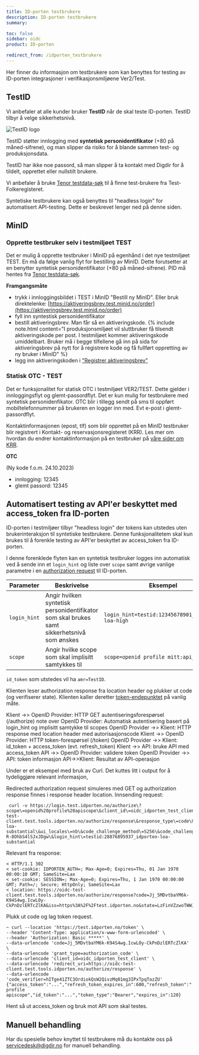 ```yaml
---
title: ID-porten testbrukere
description: ID-porten testbrukere
summary:

toc: false
sidebar: oidc
product: ID-porten

redirect_from: /idporten_testbrukere
---
```


Her finner du informasjon om testbrukere som kan benyttes for testing av ID-porten integrasjoner i verifikasjonsmiljøene Ver2/Test.

## TestID

Vi anbefaler at alle kunder bruker **TestID** når de skal teste ID-porten. TestID tilbyr å velge sikkerhetsnivå. 

![TestID logo]({{site.baseurl}}/assets/testid.svg)

TestID støtter innlogging med **syntetisk personidentifikator**  (+80 på måned-sifrene), og man slipper da risiko for å blande sammen test- og produksjonsdata.

TestID har ikke noe passord, så man slipper å ta kontakt med Digdir for å tildelt, opprettet eller nullstilt brukere.

Vi anbefaler å bruke [Tenor testdata-søk](https://www.skatteetaten.no/skjema/testdata/) til å finne test-brukere fra Test-Folkeregisteret.

Syntetiske testbrukere kan også benyttes til "headless login" for automatisert API-testing.  Dette er beskrevet lenger ned på denne siden.


## MinID

### Opprette testbruker selv i testmiljøet TEST

Det er mulig å opprette testbruker i MinID på egenhånd i det nye testmiljøet TEST. En må da følge vanlig flyt for bestilling av MinID. Dette forutsetter at en benytter syntetisk personidentifikator (+80 på måned-sifrene). PID må hentes fra [Tenor testdata-søk](https://www.skatteetaten.no/skjema/testdata/). 

**Framgangsmåte**

- trykk i innloggingsbildet i TEST i MinID "Bestill ny MinID". Eller bruk direktelenke: [https://aktiveringsbrev.test.minid.no/order](https://aktiveringsbrev.test.minid.no/order)
- fyll inn syntestisk personidentifikator
- bestill aktiveringsbrev. Man får så en aktiveringskode.
{% include note.html content="I produksjonsmiljøet vil sluttbruker få tilsendt aktiveringskode per post. I testmiljøet kommer aktiveringskode umiddelbart. Bruker må i begge tilfellene gå inn på sida for aktiveringsbrev på nytt for å registrere kode og få fullført oppretting av ny bruker i MinID" %}
- legg inn aktiveringskoden i ["Registrer aktiveringsbrev"](https://aktiveringsbrev.test.minid.no)  


### Statisk OTC - TEST

Det er funksjonalitet for statisk OTC i testmiljøet VER2/TEST. Dette gjelder i innloggingsflyt og glemt-passordflyt. Det er kun mulig for testbrukere med syntetisk personidenfikator. OTC blir i tillegg sendt på sms til oppført mobiltelefonnummer på brukeren en logger inn med. Evt e-post i glemt-passordflyt. 

Kontaktinformasjonen (epost, tlf)  som blir opprettet på en MinID testbruker blir registrert i Kontakt- og reservasjonsregisteret (KRR). Les mer om hvordan du endrer kontaktinformasjon på en testbruker på [våre sider om KRR](https://docs.digdir.no/docs/Kontaktregisteret/krr_sluttbrukerinnstillinger#oppdatering-av-kontaktinfo-i-minprofil).

**OTC**

(Ny kode f.o.m. 24.10.2023)
- innlogging: 12345  
- glemt passord: 12345
  
<!---
## BankID

For de som ikke kan bruke syntetiske fødselsnummer, tilbyr vi et sett med standard testbrukere med BankID med personnumre som ikke finnes i Folkeregisteret.

**Passord og engangskode**

- Engangskode: otp
- Passord: qwer1234 


| 08089409382 |	08089408084 |	08089406820	| 08089405603	| 08089404224 |
| 08089409110 |	08089407967	| 08089406669	| 08089405522	| 08089404143 |
| 08089408912 |	08089407886	| 08089406588	| 08089405441	| 08089404062 |
| 08089408831 |	08089407614	| 08089406316	| 08089405360	| 08089403945 |
| 08089408750 |	08089407533	| 08089406235	| 08089405018	| 08089403864 |
| 08089408599 |	08089407452	| 08089406154	| 08089404739	| 08089403783 |
| 08089408408 |	08089407371	| 08089406073	| 08089404658	| 08089403511 |
| 08089408327 |	08089407290	| 08089405956	| 08089404577	| 08089403430 |
| 08089408246 |	08089407029	| 08089405875	| 08089404496	| 08089403279 |
| 08089408165 | 08089406901	| 08089405794	| 08089404305	| 08089403198 |

**Merk: Disse testbrukerene er allment tilgjengelige og vil bli resatt med jevne mellomrom.**

--->


## Automatisert testing av API'er beskyttet med access_token fra ID-porten

ID-porten i testmiljøer tilbyr "headless login" der tokens kan utstedes uten brukerinteraksjon til syntetiske testbrukere.  Denne funksjonalitetem skal kun brukes til å forenkle testing av API'er beskyttet av access_token fra ID-porten.

I denne forenklede flyten kan en syntetisk testbruker logges inn automatisk ved å sende inn et `login_hint` og liste over `scope` samt øvrige vanlige parametre i en [authorization request]({{site.baseurl}}/docs/idporten/oidc/oidc_protocol_authorize) til ID-porten.

 Parameter | Beskrivelse | Eksempel
 -|-|-|
 `login_hint` | Angir hvilken syntetisk personidentifikator som skal brukes samt sikkerhetsnivå som ønskes | `login_hint=testid:12345678901_idporten-loa-high`
 `scope`      | Angir hvilke scope som skal implisitt samtykkes til | `scope=openid profile mitt:api_scope`

`id_token` som utstedes vil ha `amr=TestID`.

Klienten leser authorization response fra location header og plukker ut code (og verifiserer state).  Klienten kaller deretter [token-endepunktet]({{site.baseurl}}/docs/idporten/oidc/oidc_protocol_token) på vanlig måte.

 <div class="mermaid">
  Klient ->> OpenID Provider: HTTP GET autentiseringsforespørsel (/authorize)
  note over OpenID Provider: Automatisk autentisering basert på login_hint og implisitt samtykke til scopes
  OpenID Provider ->> Klient: HTTP response med location header med autorisasjonscode
  Klient ->> OpenID Provider: HTTP token-forespørsel (/token)
  OpenID Provider ->> Klient: id_token + access_token (evt. refresh_token)
  Klient ->> API: bruke API med access_token
  API ->> OpenID Provider: validere token
  OpenID Provider ->> API: token informasjon
  API->>Klient: Resultat av API-operasjon
 </div>

Under er et eksempel med bruk av Curl.  Det kuttes litt i output for å tydeliggjøre relevant informasjon,

Redirected authorization request simuleres med GET og authorization response finnes i response header location.  Innsending request:
```
 curl -v https://login.test.idporten.no/authorize\?scope\=openid%20profile%20apiscope\&client_id\=oidc_idporten_test_client\&redirect_uri\=https://oidc-test-client.test.tools.idporten.no/authorize/response\&response_type\=code\&state\=LzFinVZzwoTWWJNQyxCSspoBnVTh9Hk1ugJLmvKVPdU\&nonce\=iDyWdWH18O_lJxkdyPF28heGSBTz2Zwld9cO_GCI6f0\&acr_values\=idporten-loa-substantial\&ui_locales\=nb\&code_challenge_method\=S256\&code_challenge\=s2Zoo2UrS7PcGTZO7P9rPLaR0d-R-8OhbS4lSJxJDgw\&login_hint\=testid:28876895937_idporten-loa-substantial
```
Relevant fra response:
```
< HTTP/1.1 302 
< set-cookie: IDPORTEN_AUTH=; Max-Age=0; Expires=Thu, 01 Jan 1970 00:00:10 GMT; SameSite=Lax
< set-cookie: SESSION=; Max-Age=0; Expires=Thu, 1 Jan 1970 00:00:00 GMT; Path=/; Secure; HttpOnly; SameSite=Lax
< location: https://oidc-test-client.test.tools.idporten.no/authorize/response?code=Jj_5MDvtbaYM6k-K94S4wg.IcwLOy-CkPnDzlERTcZlKA&iss=https%3A%2F%2Ftest.idporten.no&state=LzFinVZzwoTWWJNQyxCSspoBnVTh9Hk1ugJLmvKVPdU
```

Plukk ut code og lag token request.
```
~ curl --location 'https://test.idporten.no/token' \
--header 'Content-Type: application/x-www-form-urlencoded' \
--header 'Authorization: Basic *****' \
--data-urlencode 'code=Jj_5MDvtbaYM6k-K94S4wg.IcwLOy-CkPnDzlERTcZlKA' \
--data-urlencode 'grant_type=authorization_code' \
--data-urlencode 'client_id=oidc_idporten_test_client' \
--data-urlencode 'redirect_uri=https://oidc-test-client.test.tools.idporten.no/authorize/response' \
--data-urlencode 'code_verifier=hITge41ZTC3OrdiokQsW2QivzMq01mg3IPxTpqTazZU'
{"access_token":"...","refresh_token_expires_in":600,"refresh_token":"...","scope":"openid profile apiscope","id_token":"...","token_type":"Bearer","expires_in":120}
```
Hent så ut access_token og bruk mot API som skal testes.
 

## Manuell behandling

Har du spesielle behov knyttet til testbrukere må du kontakte oss på servicedesk@digdir.no for manuell behandling.
